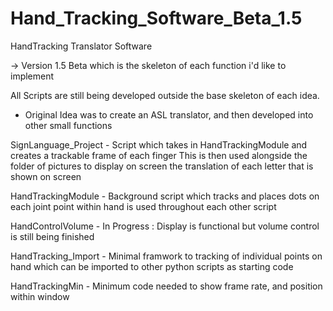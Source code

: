 # Hand_Tracking_Software_Beta_1.5

HandTracking Translator Software

-> Version 1.5 Beta which is the skeleton of each function i'd like to implement

All Scripts are still being developed outside the base skeleton of each idea. 

- Original Idea was to create an ASL translator, and then developed into other small functions

SignLanguage_Project - Script which takes in HandTrackingModule and creates a trackable frame of each finger
  This is then used alongside the folder of pictures to display on screen the translation of each letter 
  that is shown on screen

HandTrackingModule - Background script which tracks and places dots on each joint point within hand
  is used throughout each other script

HandControlVolume - In Progress : Display is functional but volume control is still being finished

HandTracking_Import - Minimal framwork to tracking of individual points on hand which can be imported to 
  other python scripts as starting code
  
HandTrackingMin - Minimum code needed to show frame rate, and position within window 

